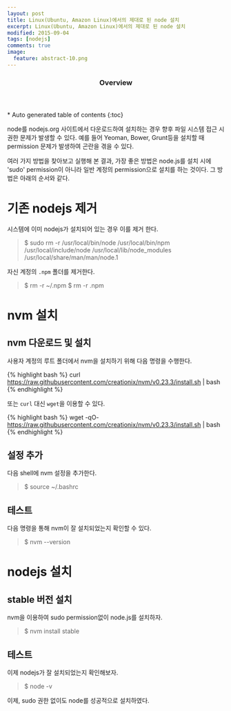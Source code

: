 ```yaml
---
layout: post
title: Linux(Ubuntu, Amazon Linux)에서의 제대로 된 node 설치
excerpt: Linux(Ubuntu, Amazon Linux)에서의 제대로 된 node 설치
modified: 2015-09-04
tags: [nodejs]
comments: true
image:
  feature: abstract-10.png
---
```


<section id="table-of-contents" class="toc">
  <header>
    <h3>Overview</h3>
  </header>
<div id="drawer" markdown="1">
*  Auto generated table of contents
{:toc}
</div>
</section><!-- /#table-of-contents -->


node를 nodejs.org 사이트에서 다운로드하여 설치하는 경우 향후 파일 시스템 접근 시 권한 문제가 발생할 수 있다. 예를 들어 Yeoman, Bower, Grunt등을 설치할 때 permission 문제가 발생하여 곤란을 겪을 수 있다. 

여러 가지 방법을 찾아보고 실행해 본 결과, 가장 좋은 방법은 node.js를 설치 시에 'sudo' permission이 아니라 일반 계정의 permission으로 설치를 하는 것이다. 그 방법은 아래의 순서와 같다. 

# 기존 nodejs 제거 
시스템에 이미 nodejs가 설치되어 있는 경우 이를 제거 한다. 

> $ sudo rm -r /usr/local/bin/node /usr/local/bin/npm /usr/local/include/node /usr/local/lib/node_modules /usr/local/share/man/man/node.1

자신 계정의 `.npm` 폴더를 제거한다. 

> $ rm -r ~/.npm
> $ rm -r .npm

# nvm 설치 

## nvm 다운로드 및 설치 

사용자 계정의 루트 폴더에서 nvm을 설치하기 위해 다음 명령을 수행한다. 

{% highlight bash %}
curl https://raw.githubusercontent.com/creationix/nvm/v0.23.3/install.sh | bash
{% endhighlight %}

또는 `curl` 대신 `wget`을 이용할 수 있다.  

{% highlight bash %}
wget -qO- https://raw.githubusercontent.com/creationix/nvm/v0.23.3/install.sh | bash
{% endhighlight %}

## 설정 추가 

다음 shell에 nvm 설정을 추가한다. 

> $ source ~/.bashrc

## 테스트 

다음 명령을 통해 nvm이 잘 설치되었는지 확인할 수 있다. 

> $ nvm --version

# nodejs 설치

## stable 버전 설치 

nvm을 이용하여 sudo permission없이 node.js를 설치하자. 

> $ nvm install stable

## 테스트 

이제 nodejs가 잘 설치되었는지 확인해보자. 

> $ node -v 

이제, sudo 권한 없이도 node를 성공적으로 설치하였다.


